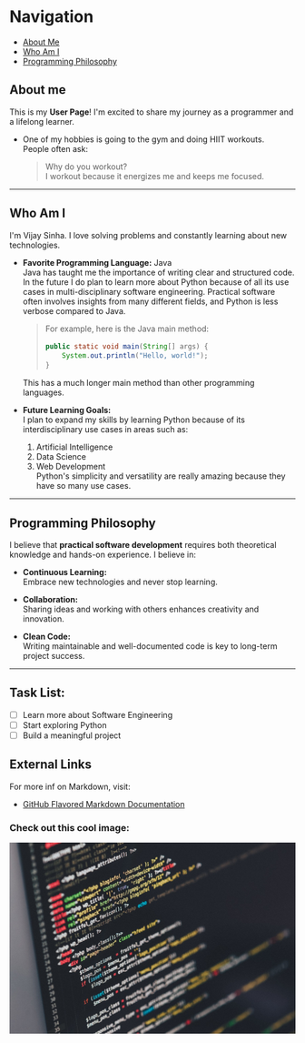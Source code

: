 # Navigation

- [About Me](#about-me)
- [Who Am I](#who-am-i)
- [Programming Philosophy](#programming-philosophy)

## About me

This is my **User Page**! I'm excited to share my journey as a programmer and a lifelong learner.

- One of my hobbies is going to the gym and doing HIIT workouts.  
  People often ask:  
  > Why do you workout?  
  I workout because it energizes me and keeps me focused.

---

## Who Am I

I'm Vijay Sinha. I love solving problems and constantly learning about new technologies. 

- **Favorite Programming Language:** Java  
  Java has taught me the importance of writing clear and structured code. 
  In the future I do plan to learn more about Python because of all its use cases in multi-disciplinary software engineering. 
  Practical software often involves insights from many different fields, and Python is less verbose compared to Java.
    > For example, here is the Java main method:
    > ```java
    > public static void main(String[] args) {
    >     System.out.println("Hello, world!");
    > }
    > ```
  This has a much longer main method than other programming languages.

- **Future Learning Goals:**  
  I plan to expand my skills by learning Python because of its interdisciplinary use cases in areas such as:
  1. Artificial Intelligence
  2. Data Science
  3. Web Development  
  Python's simplicity and versatility are really amazing because they have so many use cases.

---

## Programming Philosophy

I believe that **practical software development** requires both theoretical knowledge and hands-on experience. I believe in:

- **Continuous Learning:**  
  Embrace new technologies and never stop learning.

- **Collaboration:**  
  Sharing ideas and working with others enhances creativity and innovation.

- **Clean Code:**  
  Writing maintainable and well-documented code is key to long-term project success.

---

## Task List:

- [ ] Learn more about Software Engineering 
- [ ] Start exploring Python
- [ ] Build a meaningful project

## External Links

For more inf on Markdown, visit:
- [GitHub Flavored Markdown Documentation](https://guides.github.com/features/mastering-markdown/)

### Check out this cool image:
![Code Stock Image](assets/code-stock-image.jpg)